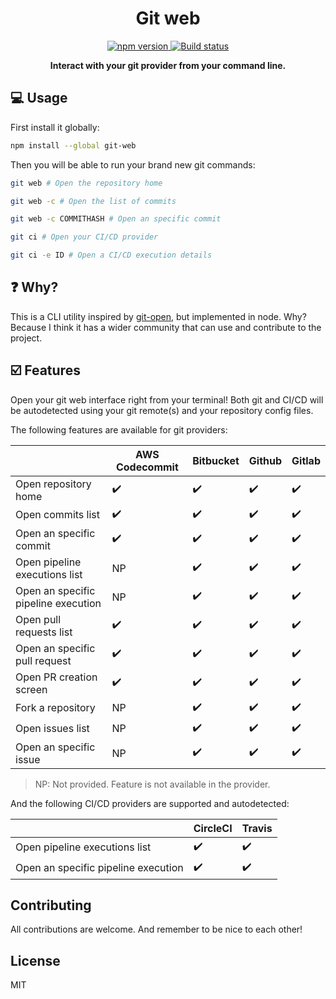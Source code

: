 <h1 align="center">Git web</h1>

<p align="center">

<a href="https://www.npmjs.com/package/git-web">
	<img src="https://badge.fury.io/js/git-web.svg" alt="npm version" />
</a>

<a href="https://github.com/jormaechea/git-web/actions?query=workflow%3A%22Build+Status%22">
	<img src="https://github.com/jormaechea/git-web/workflows/Build%20Status/badge.svg" alt="Build status" />
</a>

<!--
<a href="https://coveralls.io/github/jormaechea/git-web?branch=master">
	<img src="https://coveralls.io/repos/github/jormaechea/git-web/badge.svg?branch=master" alt="Coverage status" />
</a>
-->

</p>

<p align="center">
	<strong>Interact with your git provider from your command line.</strong>
</p>

## :computer: Usage

First install it globally:

```sh
npm install --global git-web
```

Then you will be able to run your brand new git commands:

```sh
git web # Open the repository home

git web -c # Open the list of commits

git web -c COMMITHASH # Open an specific commit

git ci # Open your CI/CD provider

git ci -e ID # Open a CI/CD execution details
```

## :question: Why?

This is a CLI utility inspired by [git-open](https://github.com/paulirish/git-open), but implemented in node. Why? Because I think it has a wider community that can use and contribute to the project.

## :ballot_box_with_check: Features

Open your git web interface right from your terminal! Both git and CI/CD will be autodetected using your git remote(s) and your repository config files.

The following features are available for git providers:

|        | AWS Codecommit | Bitbucket | Github | Gitlab |
|--------|----------------|-----------|--------|--------|
| Open repository home                | :heavy_check_mark: | :heavy_check_mark: | :heavy_check_mark: | :heavy_check_mark: |
| Open commits list                   | :heavy_check_mark: | :heavy_check_mark: | :heavy_check_mark: | :heavy_check_mark: |
| Open an specific commit             | :heavy_check_mark: | :heavy_check_mark: | :heavy_check_mark: | :heavy_check_mark: |
| Open pipeline executions list       | NP | :heavy_check_mark: | :heavy_check_mark: | :heavy_check_mark: |
| Open an specific pipeline execution | NP | :heavy_check_mark: | :heavy_check_mark: | :heavy_check_mark: |
| Open pull requests list             | :heavy_check_mark: | :heavy_check_mark: | :heavy_check_mark: | :heavy_check_mark: |
| Open an specific pull request       | :heavy_check_mark: | :heavy_check_mark: | :heavy_check_mark: | :heavy_check_mark: |
| Open PR creation screen             | :heavy_check_mark: | :heavy_check_mark: | :heavy_check_mark: | :heavy_check_mark: |
| Fork a repository                   | NP | :heavy_check_mark: | :heavy_check_mark: | :heavy_check_mark: |
| Open issues list                    | NP | :heavy_check_mark: | :heavy_check_mark: | :heavy_check_mark: |
| Open an specific issue              | NP | :heavy_check_mark: | :heavy_check_mark: | :heavy_check_mark: |

> NP: Not provided. Feature is not available in the provider.

And the following CI/CD providers are supported and autodetected:

|        | CircleCI | Travis |
|--------|----------|--------|
| Open pipeline executions list       | :heavy_check_mark: | :heavy_check_mark: |
| Open an specific pipeline execution | :heavy_check_mark: | :heavy_check_mark: |

## Contributing

All contributions are welcome. And remember to be nice to each other!

## License

MIT
